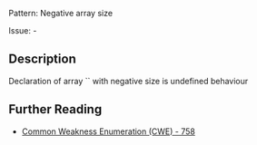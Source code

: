 Pattern: Negative array size

Issue: -

## Description

Declaration of array `` with negative size is undefined behaviour

## Further Reading

* [Common Weakness Enumeration (CWE) - 758](https://cwe.mitre.org/data/definitions/758.html)